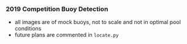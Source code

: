 ### 2019 Competition Buoy Detection

- all images are of mock buoys, not to scale and not in optimal pool conditions
- future plans are commented in `locate.py`

